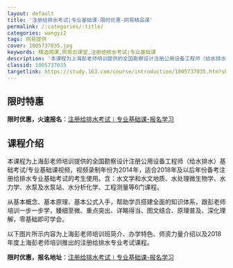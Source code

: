 ```yaml
---
layout: default
title: '注册给排水考试∣专业基础课-限时优惠-网易精品课'
permalink: /:categories/:title/
categories: wangyi2
tags: 网易提供
cover: 1005737035.jpg
keywords: 精选网课,网易云课堂,注册给排水考试∣专业基础课
description: '本课程为上海彭老师培训提供的全国勘察设计注册公用设备工程师（给水排水）基础考试/专业基础课视频，视频录制年份为2014年'
classid: 1005737035
targetlink: https://study.163.com/course/introduction/1005737035.htm?share=1&shareId=1025206652&utm_campaign=share&utm_medium=iphoneShare&utm_source=&utm_u=1025206652
---
```


## 限时特惠

**限时优惠，火速报名**：[注册给排水考试∣专业基础课-报名学习](https://study.163.com/course/introduction/1005737035.htm?share=1&shareId=1025206652&utm_campaign=share&utm_medium=iphoneShare&utm_source=&utm_u=1025206652)

## 课程介绍

本课程为上海彭老师培训提供的全国勘察设计注册公用设备工程师（给水排水）基础考试/专业基础课视频，视频录制年份为2014年，适合2018年及以后年份备考注册给排水专业基础考试的考生使用。含：水文学和水文地质、水处理微生物学、水力学、水泵及水泵站、水分析化学、工程测量等6门课程。

从基本概念、基本原理、基本公式入手，帮助学员搭建全面的知识体系，跟彭老师培训一步一步学，臻细至微、重点突出、详略得当、图文结合、原理普及、深化理解，零基础即可学会。

以下图片所示内容为上海彭老师培训班简介、办学特色、师资力量介绍以及2018年度上海彭老师培训推出的注册给排水专业考试课程。

**限时优惠，报名地址**：[注册给排水考试∣专业基础课-报名学习](https://study.163.com/course/introduction/1005737035.htm?share=1&shareId=1025206652&utm_campaign=share&utm_medium=iphoneShare&utm_source=&utm_u=1025206652)

